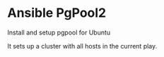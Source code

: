 # Ansible PgPool2

Install and setup pgpool for Ubuntu

It sets up a cluster with all hosts in the current play.